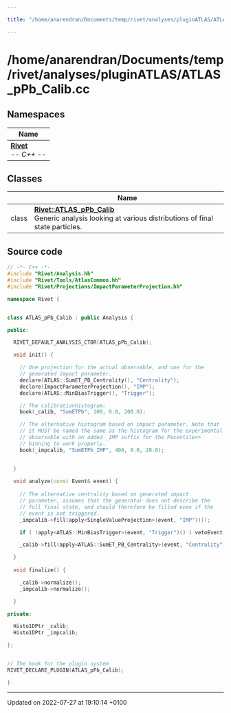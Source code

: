 ```yaml
---

title: "/home/anarendran/Documents/temp/rivet/analyses/pluginATLAS/ATLAS_pPb_Calib.cc"

---
```


# /home/anarendran/Documents/temp/rivet/analyses/pluginATLAS/ATLAS_pPb_Calib.cc



## Namespaces

| Name           |
| -------------- |
| **[Rivet](http://example.org/namespaces/namespacerivet/)** <br>-*- C++ -*-  |

## Classes

|                | Name           |
| -------------- | -------------- |
| class | **[Rivet::ATLAS_pPb_Calib](http://example.org/classes/classrivet_1_1atlas__ppb__calib/)** <br>Generic analysis looking at various distributions of final state particles.  |




## Source code

```cpp
// -*- C++ -*-
#include "Rivet/Analysis.hh"
#include "Rivet/Tools/AtlasCommon.hh"
#include "Rivet/Projections/ImpactParameterProjection.hh"

namespace Rivet {


class ATLAS_pPb_Calib : public Analysis {

public:

  RIVET_DEFAULT_ANALYSIS_CTOR(ATLAS_pPb_Calib);

  void init() {

    // One projection for the actual observable, and one for the
    // generated impact parameter.
    declare(ATLAS::SumET_PB_Centrality(), "Centrality");
    declare(ImpactParameterProjection(), "IMP");
    declare(ATLAS::MinBiasTrigger(), "Trigger");

    // The calibrationhistogram:
    book(_calib, "SumETPb", 100, 0.0, 200.0);

    // The alternative histogram based on impact parameter. Note that
    // it MUST be named the same as the histogram for the experimental
    // observable with an added _IMP suffix for the Pecentile<>
    // binning to work properly.
    book(_impcalib, "SumETPb_IMP", 400, 0.0, 20.0);


  }
  
  void analyze(const Event& event) {
    
    // The alternative centrality based on generated impact
    // parameter, assumes that the generator does not describe the
    // full final state, and should therefore be filled even if the
    // event is not triggered.
    _impcalib->fill(apply<SingleValueProjection>(event, "IMP")());

    if ( !apply<ATLAS::MinBiasTrigger>(event, "Trigger")() ) vetoEvent;

    _calib->fill(apply<ATLAS::SumET_PB_Centrality>(event, "Centrality")());

  }
  
  void finalize() {

    _calib->normalize();
    _impcalib->normalize();

  }

private:

  Histo1DPtr _calib;
  Histo1DPtr _impcalib;

};


// The hook for the plugin system
RIVET_DECLARE_PLUGIN(ATLAS_pPb_Calib);

}
```


-------------------------------

Updated on 2022-07-27 at 19:10:14 +0100
